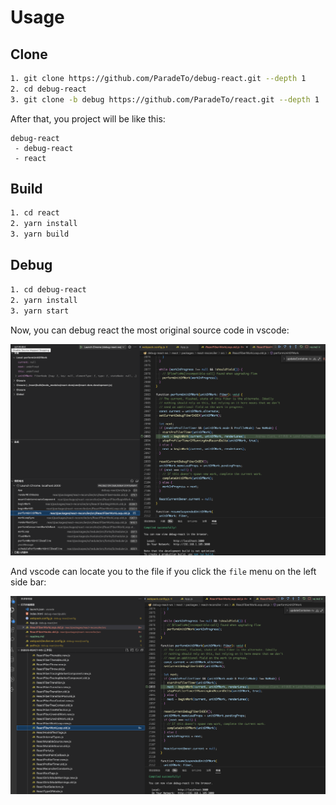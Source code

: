 # Usage

## Clone

```bash
1. git clone https://github.com/ParadeTo/debug-react.git --depth 1
2. cd debug-react
3. git clone -b debug https://github.com/ParadeTo/react.git --depth 1
```

After that, you project will be like this:

```
debug-react
 - debug-react
 - react
```

## Build

```bash
1. cd react
2. yarn install
3. yarn build
```

## Debug

```bash
1. cd debug-react
2. yarn install
3. yarn start
```

Now, you can debug react the most original source code in vscode:

![](imgs/debug.png)

And vscode can locate you to the file if you click the `file` menu on the left side bar:

![](imgs/file.png)
